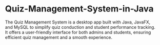 # Quiz-Management-System-in-Java
The Quiz Management System is a desktop app built with Java, JavaFX, and MySQL to simplify quiz conduction and student performance tracking. It offers a user-friendly interface for both admins and students, ensuring efficient quiz management and a smooth experience.
